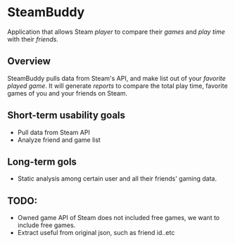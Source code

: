 # SteamBuddy

Application that allows Steam *player* to compare their *games* and *play time* with their *friends*.

## Overview

SteamBuddy pulls data from Steam's API, and make list out of your *favorite played game*. It will generate *reports* to compare the total play time, favorite games of you and your friends on Steam.

## Short-term usability goals

- Pull data from Steam API
- Analyze friend and game list

## Long-term gols

- Static analysis among certain user and all their friends' gaming data.

## TODO:

- Owned game API of Steam does not included free games, we want to include free games.
- Extract useful from original json, such as friend id..etc